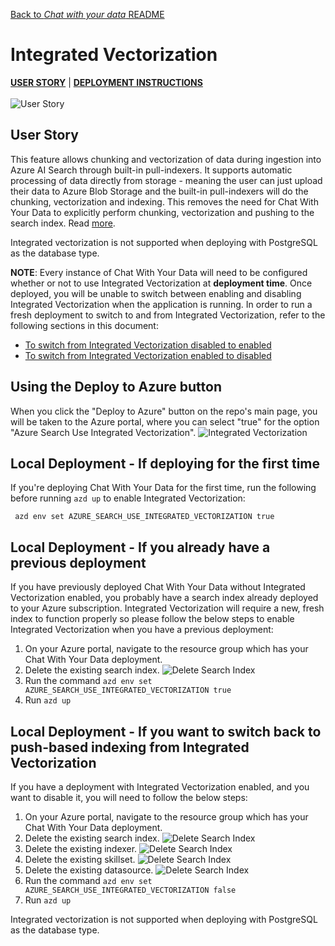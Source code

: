 [Back to *Chat with your data* README](../README.md)

# Integrated Vectorization
[**USER STORY**](#user-story) | [**DEPLOYMENT INSTRUCTIONS**](#local-deployment-instructions)
\
\
![User Story](images/userStory.png)
## User Story
This feature allows chunking and vectorization of data during ingestion into Azure AI Search through built-in pull-indexers. It supports automatic processing of data directly from storage - meaning the user can just upload their data to Azure Blob Storage and the built-in pull-indexers will do the chunking, vectorization and indexing. This removes the need for Chat With Your Data to explicitly perform chunking, vectorization and pushing to the search index. Read [more](https://learn.microsoft.com/en-us/azure/search/vector-search-integrated-vectorization).

Integrated vectorization is not supported when deploying with PostgreSQL as the database type.

**NOTE**: Every instance of Chat With Your Data will need to be configured whether or not to use Integrated Vectorization at **deployment time**. Once deployed, you will be unable to switch between enabling and disabling Integrated Vectorization when the application is running. In order to run a fresh deployment to switch to and from Integrated Vectorization, refer to the following sections in this document:

* [To switch from Integrated Vectorization disabled to enabled](#local-deployment---if-you-already-have-a-previous-deployment)
* [To switch from Integrated Vectorization enabled to disabled](#local-deployment---if-you-want-to-switch-back-to-push-based-indexing-from-integrated-vectorization)

## Using the Deploy to Azure button
When you click the "Deploy to Azure" button on the repo's main page, you will be taken to the Azure portal, where you can select "true" for the option "Azure Search Use Integrated Vectorization".
![Integrated Vectorization](images/azure-search-use-iv.png)


## Local Deployment - If deploying for the first time
If you're deploying Chat With Your Data for the first time, run the following before running `azd up` to enable Integrated Vectorization:

```
 azd env set AZURE_SEARCH_USE_INTEGRATED_VECTORIZATION true
```

## Local Deployment - If you already have a previous deployment
If you have previously deployed Chat With Your Data without Integrated Vectorization enabled, you probably have a search index already deployed to your Azure subscription. Integrated Vectorization will require a new, fresh index to function properly so please follow the below steps to enable Integrated Vectorization when you have a previous deployment:

1. On your Azure portal, navigate to the resource group which has your Chat With Your Data deployment.
1. Delete the existing search index.
![Delete Search Index](images/delete-search-index.png)
1. Run the command `azd env set AZURE_SEARCH_USE_INTEGRATED_VECTORIZATION true`
1. Run `azd up`


## Local Deployment - If you want to switch back to push-based indexing from Integrated Vectorization
If you have a deployment with Integrated Vectorization enabled, and you want to disable it, you will need to follow the below steps:

1. On your Azure portal, navigate to the resource group which has your Chat With Your Data deployment.
1. Delete the existing search index.
![Delete Search Index](images/delete-search-index.png)
1. Delete the existing indexer.
![Delete Search Index](images/delete-search-indexer.png)
1. Delete the existing skillset.
![Delete Search Index](images/delete-search-skillset.png)
1. Delete the existing datasource.
![Delete Search Index](images/delete-search-datasource.png)
1. Run the command `azd env set AZURE_SEARCH_USE_INTEGRATED_VECTORIZATION false`
1. Run `azd up`

Integrated vectorization is not supported when deploying with PostgreSQL as the database type.
